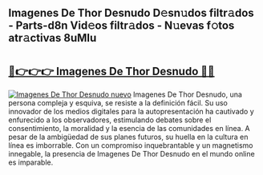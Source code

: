 ## Imagenes De Thor Desnudo D𝚎sn𝚞dos filtr𝚊dos - Parts-d8n Vid𝚎os filtr𝚊dos - N𝚞evas f𝚘tos atr𝚊ctivas 8uMIu

# <h2><a href="http://mb3ovc8.tromn.icu/?c=Imagenes+De+Thor+Desnudo">🔗👉👉👉 Imagenes De Thor Desnudo 🔗🔗</a></h2>

[![Imagenes De Thor Desnudo nuevo](https://i.imgur.com/pEAQMta.gif)](http://mb3ovc8.tromn.icu/?c=Imagenes+De+Thor+Desnudo)
Imagenes De Thor Desnudo, una persona compleja y esquiva, se resiste a la definición fácil. Su uso innovador de los medios digitales para la autopresentación ha cautivado y enfurecido a los observadores, estimulando debates sobre el consentimiento, la moralidad y la esencia de las comunidades en línea. A pesar de la ambigüedad de sus planes futuros, su huella en la cultura en línea es imborrable. Con un compromiso inquebrantable y un magnetismo innegable, la presencia de Imagenes De Thor Desnudo en el mundo online es imparable.
